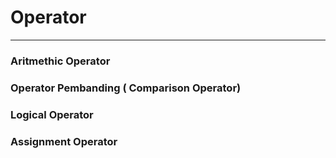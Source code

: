 # Operator

---

### Aritmethic Operator

### Operator Pembanding \( Comparison Operator\)

### Logical Operator

### Assignment Operator

